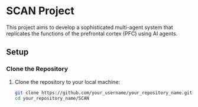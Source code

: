 # SCAN Project

This project aims to develop a sophisticated multi-agent system that replicates the functions of the prefrontal cortex (PFC) using AI agents.

## Setup

### Clone the Repository

1. Clone the repository to your local machine:

   ```sh
   git clone https://github.com/your_username/your_repository_name.git
   cd your_repository_name/SCAN
